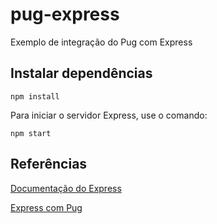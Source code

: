 # pug-express
Exemplo de integração do Pug com Express

## Instalar dependências
`npm install`

Para iniciar o servidor Express, use o comando:

`npm start`

## Referências
[Documentação do Express](https://expressjs.com)

[Express com Pug](https://expressjs.com/en/guide/using-template-engines.html)

